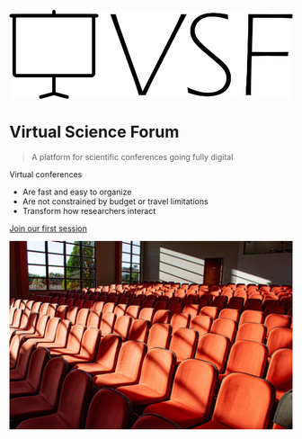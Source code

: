 ![logo](media/logo.png)

# Virtual Science Forum

> A platform for scientific conferences going fully digital

Virtual conferences

- Are fast and easy to organize
- Are not constrained by budget or travel limitations
- Transform how researchers interact

[Join our first session](#about)

<!-- background image -->

![](media/bg.jpg)
